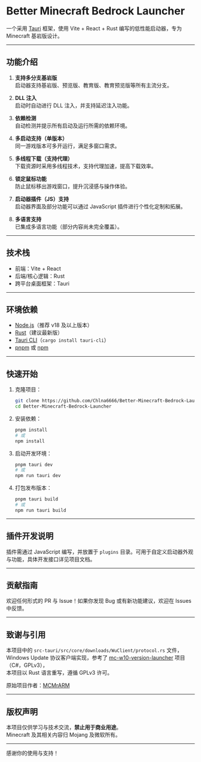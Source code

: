 # Better Minecraft Bedrock Launcher

一个采用 [Tauri](https://tauri.app/) 框架，使用 Vite + React + Rust 编写的低性能启动器，专为 Minecraft 基岩版设计。

---

## 功能介绍

1. **支持多分支基岩版**  
   启动器支持基岩版、预览版、教育版、教育预览版等所有主流分支。

2. **DLL 注入**  
   启动时自动进行 DLL 注入，并支持延迟注入功能。

3. **依赖检测**  
   自动检测并提示所有启动及运行所需的依赖环境。

4. **多启动支持（单版本）**  
   同一游戏版本可多开运行，满足多窗口需求。

5. **多线程下载（支持代理）**  
   下载资源时采用多线程技术，支持代理加速，提高下载效率。

6. **锁定鼠标功能**  
   防止鼠标移出游戏窗口，提升沉浸感与操作体验。

7. **启动器插件（JS）支持**  
   启动器界面及部分功能可以通过 JavaScript 插件进行个性化定制和拓展。

8. **多语言支持**  
   已集成多语言功能（部分内容尚未完全覆盖）。

---

## 技术栈

- 前端：Vite + React
- 后端/核心逻辑：Rust
- 跨平台桌面框架：Tauri

---

## 环境依赖

- [Node.js](https://nodejs.org/)（推荐 v18 及以上版本）
- [Rust](https://www.rust-lang.org/tools/install)（建议最新版）
- [Tauri CLI](https://tauri.app/)（`cargo install tauri-cli`）
- [pnpm](https://pnpm.io/) 或 [npm](https://www.npmjs.com/)

---

## 快速开始

1. 克隆项目：

   ```bash
   git clone https://github.com/Chlna6666/Better-Minecraft-Bedrock-Launcher.git
   cd Better-Minecraft-Bedrock-Launcher
   ```

2. 安装依赖：

   ```bash
   pnpm install
   # 或
   npm install
   ```

3. 启动开发环境：

   ```bash
   pnpm tauri dev
   # 或
   npm run tauri dev
   ```

4. 打包发布版本：

   ```bash
   pnpm tauri build
   # 或
   npm run tauri build
   ```

---

## 插件开发说明

插件需通过 JavaScript 编写，并放置于 `plugins` 目录。可用于自定义启动器外观与功能，具体开发接口详见项目文档。

---

## 贡献指南

欢迎任何形式的 PR 与 Issue！如果你发现 Bug 或有新功能建议，欢迎在 Issues 中反馈。

---

## 致谢与引用

本项目中的 `src-tauri/src/core/downloads/WuClient/protocol.rs` 文件，  
Windows Update 协议客户端实现，参考了 [mc-w10-version-launcher](https://github.com/MCMrARM/mc-w10-version-launcher) 项目（C#，GPLv3），  
本项目以 Rust 语言重写，遵循 GPLv3 许可。

原始项目作者：[MCMrARM](https://github.com/MCMrARM)

---

## 版权声明

本项目仅供学习与技术交流，**禁止用于商业用途**。  
Minecraft 及其相关内容归 Mojang 及微软所有。

---

感谢你的使用与支持！